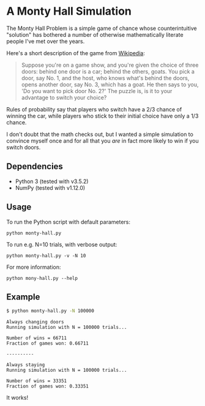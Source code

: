 # A Monty Hall Simulation

The Monty Hall Problem is a simple game of chance whose counterintuitive "solution" has bothered a number of otherwise mathematically literate people I've met over the years.

Here's a short description of the game from [Wikipedia](https://en.wikipedia.org/wiki/Monty_Hall_problem):

> Suppose you're on a game show, and you're given the choice of three doors: behind one door is a car; behind the others, goats. You pick a door, say No. 1, and the host, who knows what's behind the doors, opens another door, say No. 3, which has a goat. He then says to you, 'Do you want to pick door No. 2?' The puzzle is, is it to your advantage to switch your choice?

Rules of probability say that players who switch have a 2/3 chance of winning the car, while players who stick to their initial choice have only a 1/3 chance.

I don't doubt that the math checks out, but I wanted a simple simulation to convince myself once and for all that you *are* in fact more likely to win if you switch doors.

## Dependencies

* Python 3 (tested with v3.5.2)
* NumPy (tested with v1.12.0)

## Usage

To run the Python script with default parameters:

    python monty-hall.py

To run e.g. N=10 trials, with verbose output:

    python monty-hall.py -v -N 10

For more information:

    python mony-hall.py --help

## Example

```bash
$ python monty-hall.py -N 100000
```

```
Always changing doors
Running simulation with N = 100000 trials...

Number of wins = 66711
Fraction of games won: 0.66711

----------

Always staying
Running simulation with N = 100000 trials...

Number of wins = 33351
Fraction of games won: 0.33351
```

It works!